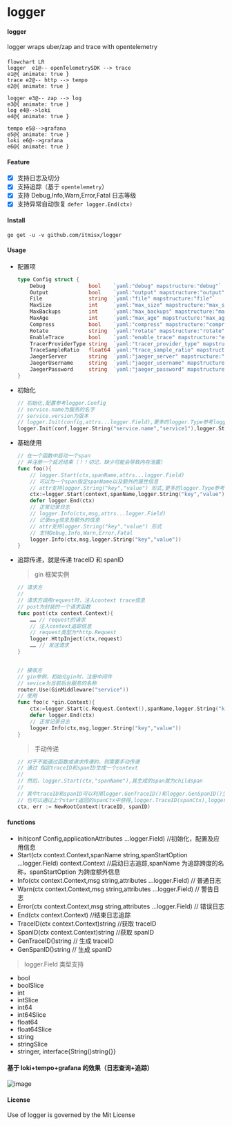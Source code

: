 # logger

#### logger

logger wraps uber/zap and trace with opentelemetry

####

```mermaid
flowchart LR
logger  e1@-- openTelemetrySDK --> trace
e1@{ animate: true }
trace e2@-- http --> tempo
e2@{ animate: true }

logger e3@-- zap --> log
e3@{ animate: true }
log e4@-->loki
e4@{ animate: true }

tempo e5@-->grafana
e5@{ animate: true }
loki e6@-->grafana
e6@{ animate: true }

```

#### Feature

- [x] 支持日志及切分
- [x] 支持追踪（基于 `opentelemetry`）
- [x] 支持 Debug,Info,Warn,Error,Fatal 日志等级
- [x] 支持异常自动恢复 `defer logger.End(ctx)`

#### Install

```text
go get -u -v github.com/itmisx/logger
```

#### Usage

- 配置项

  ```go
  type Config struct {
      Debug              bool    `yaml:"debug" mapstructure:"debug"`               // 调试模式，默认仅记录错误
      Output             bool    `yaml:"output" mapstructure:"output"`             // 日志打印方式。none不打印日志，console打印到控制台，file输出到文件。默认为console
      File               string  `yaml:"file" mapstructure:"file"`                 // 日志文件路径
      MaxSize            int     `yaml:"max_size" mapstructure:"max_size"`         // 单个日志文件的大小限制，单位MB
      MaxBackups         int     `yaml:"max_backups" mapstructure:"max_backups"`   // 日志文件数据的限制
      MaxAge             int     `yaml:"max_age" mapstructure:"max_age"`           // 日志文件的保存天数
      Compress           bool    `yaml:"compress" mapstructure:"compress"`         // 日志文件压缩开关
      Rotate             string  `yaml:"rotate" mapstructure:"rotate"`             // 日志切分的时间，参考linux定时任务0 0 0  * * *，精确到秒
      EnableTrace        bool    `yaml:"enable_trace" mapstructure:"enable_trace"` // 日志追踪开关
      TracerProviderType string  `yaml:"tracer_provider_type" mapstructure:"tracer_provider_type"`// 追踪内容导出类型，默认为jaeger
      TraceSampleRatio   float64 `yaml:"trace_sample_ratio" mapstructure:"trace_sample_ratio"` // 追踪采样的频率, 0.0-1
      JaegerServer       string  `yaml:"jaeger_server" mapstructure:"jaeger_server"`// jaeger的URI地址
      JaegerUsername     string  `yaml:"jaeger_username" mapstructure:"jaeger_username"`// jaeger用户名
      JaegerPassword     string  `yaml:"jaeger_password" mapstructure:"jaeger_password"`// jaeger密码
  }
  ```

- 初始化

  ```go
  // 初始化,配置参考logger.Config
  // service.name为服务的名字
  // service.version为版本
  // logger.Init(config,attrs...logger.Field),更多的logger.Type参考logger下filed.go
  logger.Init(conf,logger.String("service.name","service1"),logger.String("service.version","version"))
  ```

* 基础使用

  ```go
  // 在一个函数中启动一个span
  // 并注册一个延迟结束（！！切记，缺少可能会导致内存泄露）
  func foo(){
      // logger.Start(ctx,spanName,attrs...logger.Field)
      // 可以为一个span指定spanName以及额外的属性信息
      // attr支持logger.String("key","value") 形式,更多的logger.Type参考logger下filed.go
      ctx:=logger.Start(context,spanName,logger.String("key","value"))
      defer logger.End(ctx)
      // 正常记录日志
      // logger.Info(ctx,msg,attrs...logger.Field)
      // 记录msg信息及额外的信息
      // attr支持logger.String("key","value") 形式
      // 支持Debug,Info,Warn,Error,Fatal
      logger.Info(ctx,msg,logger.String("key","value"))
  }
  ```

* 追踪传递，就是传递 traceID 和 spanID

  > gin 框架实例

  ```go
  // 请求方
  //
  // 请求方调用request时，注入context trace信息
  // post为封装的一个请求函数
  func post(ctx context.Context){
      …… // request的请求
      // 注入context追踪信息
      // request类型为*http.Request
      logger.HttpInject(ctx,request)
      …… // 发送请求
  }


  // 接收方
  // gin举例，初始化gin时，注册中间件
  // sevice为当前后台服务的名称
  router.Use(GinMiddleware("service"))
  // 使用
  func foo(c *gin.Context){
      ctx:=logger.Start(c.Request.Context(),spanName,logger.String("key","value"))
      defer logger.End(ctx)
      // 正常记录日志
      logger.Info(ctx,msg,logger.String("key","value"))
  }
  ```

  > 手动传递

  ```go
  // 对于不能通过函数或请求传递的，则需要手动传递
  // 通过 指定traceID和spanID生成一个context
  //
  // 然后，logger.Start(ctx,"spanName"),其生成的span就为childspan
  //
  // 其中traceID和spanID可以利用logger.GenTraceID()和logger.GenSpanID()生成
  // 也可以通过上个start返回的spanCtx中获得,logger.TraceID(spanCtx),logger.SpanID(spanCtx)
  ctx, err := NewRootContext(traceID, spanID)
  ```

#### functions

- Init(conf Config,applicationAttributes ...logger.Field) //初始化，配置及应用信息
- Start(ctx context.Context,spanName string,spanStartOption ...logger.Field) context.Context //启动日志追踪,spanName 为追踪跨度的名称，spanStartOption 为跨度额外信息
- Info(ctx context.Context,msg string,attributes ...logger.Field) // 普通日志
- Warn(ctx context.Context,msg string,attributes ...logger.Field) // 警告日志
- Error(ctx context.Context,msg string,attributes ...logger.Field) // 错误日志
- End(ctx context.Context) //结束日志追踪
- TraceID(ctx context.Context)string //获取 traceID
- SpanID(ctx context.Context)string //获取 spanID
- GenTraceID()string // 生成 traceID
- GenSpanID()string // 生成 spanID

> logger.Field 类型支持

- bool
- boolSlice
- int
- intSlice
- int64
- int64Slice
- float64
- float64Slice
- string
- stringSlice
- stringer, interface{String()string{}}

#### 基于 loki+tempo+grafana 的效果（日志查询+追踪）

![image](https://user-images.githubusercontent.com/5791324/147378026-42819fbb-5abf-46b9-8bba-a3ec7bfbcc81.png)

#### License

Use of logger is governed by the Mit License
